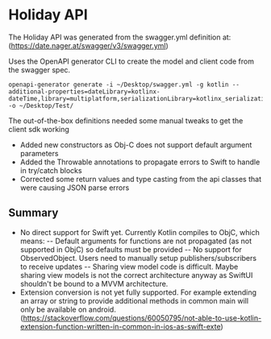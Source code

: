 # Holiday API

The Holiday API was generated from the swagger.yml definition at: 
(https://date.nager.at/swagger/v3/swagger.yml) 

Uses the OpenAPI generator CLI to create the model and client code from the swagger spec.
```console
openapi-generator generate -i ~/Desktop/swagger.yml -g kotlin --additional-properties=dateLibrary=kotlinx-dateTime,library=multiplatform,serializationLibrary=kotlinx_serialization -o ~/Desktop/Test/
```

The out-of-the-box definitions needed some manual tweaks to get the client sdk working
- Added new constructors as Obj-C does not support default argument parameters
- Added the Throwable annotations to propagate errors to Swift to handle in try/catch blocks
- Corrected some return values and type casting from the api classes that were causing JSON parse errors

## Summary

- No direct support for Swift yet. Currently Kotlin compiles to ObjC, which means:
-- Default arguments for functions are not propagated (as not supported in ObjC) so defaults must be provided
-- No support for ObservedObject. Users need to manually setup publishers/subscribers to receive updates
-- Sharing view model code is difficult. Maybe sharing view models is not the correct architecture anyway as SwiftUI shouldn't be bound to a MVVM architecture.
- Extension conversion is not yet fully supported. For example extending an array or string to provide additional methods in common main will only be available on android.
  (https://stackoverflow.com/questions/60050795/not-able-to-use-kotlin-extension-function-written-in-common-in-ios-as-swift-exte)